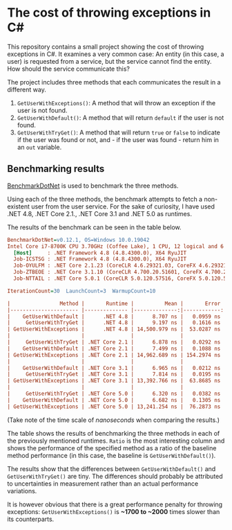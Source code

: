 # The cost of throwing exceptions in C#

This repository contains a small project showing the cost of throwing exceptions in C#.
It examines a very common case: An entity (in this case, a user) is requested from a service, but the service cannot find the entity. 
How should the service communicate this?

The project includes three methods that each communicates the result in a different way.

1. `GetUserWithExceptions()`: A method that will throw an exception if the user is not found.
1. `GetUserWithDefault()`: A method that will return `default` if the user is not found.
1. `GetUserWithTryGet()`: A method that will return `true` or `false` to indicate if the user was found or not, and - if the user was found - return him in an `out` variable.

## Benchmarking results

[BenchmarkDotNet](https://benchmarkdotnet.org/) is used to benchmark the three methods.

Using each of the three methods, the benchmark attempts to fetch a non-existent user from the user service.
For the sake of curiosity, I have used .NET 4.8, .NET Core 2.1., .NET Core 3.1 and .NET 5.0 as runtimes.

The results of the benchmark can be seen in the table below.

```ini
BenchmarkDotNet=v0.12.1, OS=Windows 10.0.19042
Intel Core i7-8700K CPU 3.70GHz (Coffee Lake), 1 CPU, 12 logical and 6 physical cores
  [Host]     : .NET Framework 4.8 (4.8.4300.0), X64 RyuJIT
  Job-ICSTSG : .NET Framework 4.8 (4.8.4300.0), X64 RyuJIT
  Job-OYULFM : .NET Core 2.1.23 (CoreCLR 4.6.29321.03, CoreFX 4.6.29321.01), X64 RyuJIT
  Job-ZTBEOE : .NET Core 3.1.10 (CoreCLR 4.700.20.51601, CoreFX 4.700.20.51901), X64 RyuJIT
  Job-NTTAIL : .NET Core 5.0.1 (CoreCLR 5.0.120.57516, CoreFX 5.0.120.57516), X64 RyuJIT

IterationCount=30  LaunchCount=3  WarmupCount=10

|                Method |       Runtime |          Mean |       Error |      StdDev |        Median |    Ratio | RatioSD |
|---------------------- |-------------- |--------------:|------------:|------------:|--------------:|---------:|--------:|
|    GetUserWithDefault |      .NET 4.8 |      8.707 ns |   0.0959 ns |   0.2672 ns |      8.590 ns |     1.00 |    0.00 |
|     GetUserWithTryGet |      .NET 4.8 |      9.197 ns |   0.1616 ns |   0.4424 ns |      9.258 ns |     1.06 |    0.06 |
| GetUserWithExceptions |      .NET 4.8 | 14,500.979 ns |  53.0287 ns | 143.3661 ns | 14,506.671 ns | 1,664.59 |   48.59 |
|                       |               |               |             |             |               |          |         |
|     GetUserWithTryGet | .NET Core 2.1 |      6.878 ns |   0.0292 ns |   0.0789 ns |      6.899 ns |     0.92 |    0.04 |
|    GetUserWithDefault | .NET Core 2.1 |      7.499 ns |   0.1088 ns |   0.2961 ns |      7.339 ns |     1.00 |    0.00 |
| GetUserWithExceptions | .NET Core 2.1 | 14,962.689 ns | 154.2974 ns | 427.5574 ns | 14,913.022 ns | 1,997.56 |  114.99 |
|                       |               |               |             |             |               |          |         |
|    GetUserWithDefault | .NET Core 3.1 |      6.965 ns |   0.0212 ns |   0.0567 ns |      6.936 ns |     1.00 |    0.00 |
|     GetUserWithTryGet | .NET Core 3.1 |      7.814 ns |   0.0195 ns |   0.0504 ns |      7.797 ns |     1.12 |    0.01 |
| GetUserWithExceptions | .NET Core 3.1 | 13,392.766 ns |  63.8685 ns | 172.6721 ns | 13,303.902 ns | 1,923.56 |   32.22 |
|                       |               |               |             |             |               |          |         |
|     GetUserWithTryGet | .NET Core 5.0 |      6.320 ns |   0.0382 ns |   0.1051 ns |      6.334 ns |     0.95 |    0.05 |
|    GetUserWithDefault | .NET Core 5.0 |      6.682 ns |   0.1305 ns |   0.3573 ns |      6.517 ns |     1.00 |    0.00 |
| GetUserWithExceptions | .NET Core 5.0 | 13,241.254 ns |  76.2873 ns | 211.3918 ns | 13,232.031 ns | 1,985.94 |  104.29 |
```
(Take note of the time scale of *nanoseconds* when comparing the results.)

The table shows the results of benchmarking the three methods in each of the previously mentioned runtimes.
`Ratio` is the most interesting column and shows the performance of the specified method as a ratio of the baseline method performance (in this case, the baseline is `GetUserWithDefault()`).

The results show that the differences between `GetUserWithDefault()` and `GetUserWithTryGet()` are tiny. The differences should probably be attributed to uncertainties in measurement rather than an actual performance variations. 

It is however obvious that there is a great performance penalty for throwing exceptions: `GetUserWithExceptions()` is **~1700 to ~2000** times slower than its counterparts.


